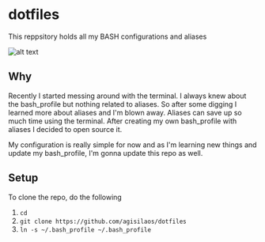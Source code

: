 # dotfiles

This reppsitory holds all my BASH configurations and aliases

![alt text](https://github.com/agisilaos/dotfiles/blob/master/twitter_screenshot.png)

## Why

Recently I started messing around with the terminal. I always knew about the bash_profile but nothing related to aliases. So after some digging I learned more about aliases and I'm blown away. Aliases can save up so much time using the terminal. After creating my own bash_profile with aliases I decided to open source it.

My configuration is really simple for now and as I'm learning new things and update my bash_profile, I'm gonna update this repo as well.

## Setup

To clone the repo, do the following

1. `cd`
1. `git clone https://github.com/agisilaos/dotfiles`
1. `ln -s ~/.bash_profile ~/.bash_profile`
